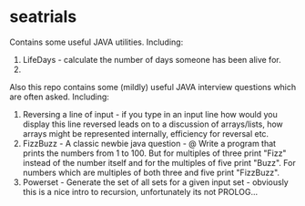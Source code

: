 # seatrials

Contains some useful JAVA utilities. Including:
  1.  LifeDays - calculate the number of days someone has been alive for.
  2.  
  
Also this repo contains some (mildly) useful JAVA interview questions which are often asked. Including:
  1.  Reversing a line of input - if you type in an input line how would you display this line reversed 
          leads on to a discussion of arrays/lists, how arrays might be represented internally, efficiency for reversal etc.
  2.  FizzBuzz - A classic newbie java question - @ Write a program that prints the numbers from 1 to 100. But for multiples of three print "Fizz" instead of the                    number itself and for the multiples of five print "Buzz". 
                 For numbers which are multiples of both three and five print "FizzBuzz".
  3.  Powerset - Generate the set of all sets for a given input set - obviously this is a nice intro to recursion, unfortunately its not PROLOG...
                 
